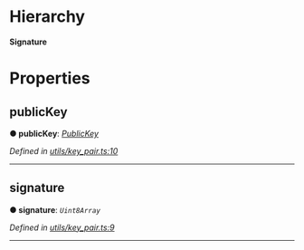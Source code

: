 

# Hierarchy

**Signature**

# Properties

<a id="publickey"></a>

##  publicKey

**● publicKey**: *[PublicKey](../classes/_utils_key_pair_.publickey.md)*

*Defined in [utils/key_pair.ts:10](https://github.com/nearprotocol/nearlib/blob/c7aee6f/src.ts/utils/key_pair.ts#L10)*

___
<a id="signature"></a>

##  signature

**● signature**: *`Uint8Array`*

*Defined in [utils/key_pair.ts:9](https://github.com/nearprotocol/nearlib/blob/c7aee6f/src.ts/utils/key_pair.ts#L9)*

___

